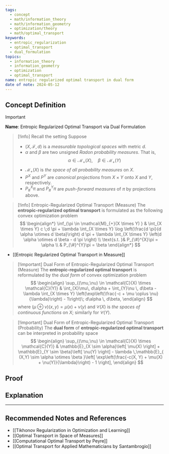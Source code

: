 ```yaml
---
tags:
  - concept
  - math/information_theory
  - math/information_geometry
  - optimization/theory
  - math/optimal_transport
keywords:
  - entropic_regularization
  - optimal_transport
  - dual_formulation
topics:
  - information_theory
  - information_geometry
  - optimization
  - optimal_transport
name: entropic regularized optimal transport in dual form
date of note: 2024-05-12
---
```


## Concept Definition

>[!important]
>**Name**: Entropic Regularized Optimal Transport via Dual Formulation

>[!info] Recall the setting
>Suppose 
>- $(X, \mathscr{F}, d)$ is a *measurable topological spaces* with metric $d$.
>- $\alpha$ and $\beta$ are two unsigned *Radon probability measures*. That is, 
>  $$
>  \alpha \in \mathcal{M}_{+}(X), \quad \beta \in \mathcal{M}_{+}(Y)
> $$
>- $\mathcal{M}_{+}(X)$ is *the space of all probability measures* on $X$.
>- $P^{X}$ and $P^{Y}$ are *canonical projections* from $X \times Y$ onto $X$ and $Y$, respectively.
>- $P^{X}_{\#}\pi$ and  $P^{Y}_{\#}\pi$ are *push-forward measures* of $\pi$ by projections above.

>[!info] Entropic-Regularized Optimal Transport (Measure)
>The **entropic-regularized optimal transport** is formulated as the following convex optimization problem
>$$
>\begin{align*}
>\inf_{\pi \in \mathcal{M}_{+}(X \times Y) } & \int_{X \times Y} c \;d \pi + \lambda   \int_{X \times Y}   \log \left(\frac{d \pi}{d \alpha \otimes d \beta}\right)  d \pi  + \lambda \int_{X \times Y} \left(d \alpha \otimes d \beta - d \pi \right) \\
\text{s.t. }&  P_{\#}^{X}\pi = \alpha \\
& P_{\#}^{Y}\pi = \beta
\end{align*}
>$$

- [[Entropic Regularized Optimal Transport in Measure]]

>[!important] Dual Form of Entropic-Regularized Optimal Transport (Measure)
>The **entropic-regularized optimal transport** is reformulated by the *dual form* of convex optimization problem
>$$
\begin{align}
\sup_{(\mu,\nu) \in \mathcal{C}(X) \times \mathcal{C}(Y)} & \int_{X}\mu\, d\alpha  + \int_{Y}\nu \, d\beta  - \lambda \int_{X \times Y} \left(\exp\left(\frac{-c + \mu \oplus \nu}{\lambda}\right) - 1\right)\; d\alpha \, d\beta,  
\end{align} 
>$$
>where $(\mu \oplus \nu)(x, y) = \mu(x) + \nu(y)$ and $\mathcal{C}(X)$ is *the spaces of continuous functions* on $X$; similarly for $\mathcal{C}(Y)$.

>[!important] Dual Form of Entropic-Regularized Optimal Transport (Probability)
>The **dual form** of **entropic-regularized optimal transport** can be interpreted in probability space
>$$
\begin{align}
\sup_{(\mu,\nu) \in \mathcal{C}(X) \times \mathcal{C}(Y)} & \mathbb{E}_{X \sim \alpha}\left[ \mu(X) \right]   + \mathbb{E}_{Y \sim \beta}\left[ \nu(Y) \right]   - \lambda \,\mathbb{E}_{ (X,Y) \sim \alpha \otimes \beta }\left[ \exp\left(\frac{-c(X, Y) + \mu(X) + \nu(Y)}{\lambda}\right) - 1 \right],
\end{align} 
>$$
>


## Proof




## Explanation










-----------
##  Recommended Notes and References

- [[Tikhonov Regularization in Optimization and Learning]]
- [[Optimal Transport in Space of Measures]]
- [[Computational Optimal Transport by Peyre]]
- [[Optimal Transport for Applied Mathematicians by Santambrogio]]
